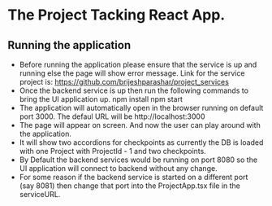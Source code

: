 # The Project Tacking React App.

## Running the application

* Before running the application please ensure that the service is up and running else the page will show error message. Link for the service project is: https://github.com/brijeshparashar/project_services
* Once the backend service is up then run the following commands to bring the UI application up.
    npm install
    npm start 
* The application will automatically open in the browser running on default port 3000. The defaul URL will be http://localhost:3000
* The page will appear on screen. And now the user can play around with the application. 
* It will show two accordions for checkpoints as currently the DB is loaded with one Project with ProjectId - 1 and two checkpoints. 
* By Default the backend services would be running on port 8080 so the UI application will connect to backend without any change. 
* For some reason if the backend service is started on a different port (say 8081) then change that port into the ProjectApp.tsx file in the serviceURL.  



